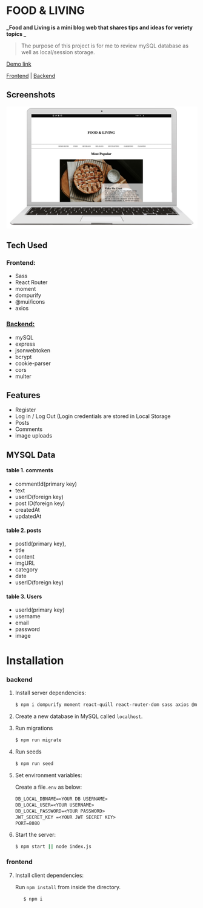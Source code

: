 # FOOD & LIVING

**_Food and Living is a mini blog web that shares tips and ideas for veriety topics _**

> The purpose of this project is for me to review mySQL database as well as local/session storage.

[Demo link](https://www.youtube.com/watch?v=D6kEfUurpT8)

[Frontend](https://github.com/jclairelee/blog) | [Backend](https://github.com/jclairelee/Blog-api/tree/feature-1)

## Screenshots

![ScreenShot](./public/foodandliving.jpg)

## Tech Used

### Frontend:

- Sass
- React Router
- moment
- dompurify
- @mui/icons
- axios

### [Backend:](https://github.com/jclairelee/Blog-api)

- mySQL
- express
- jsonwebtoken
- bcrypt
- cookie-parser
- cors
- multer

## Features

- Register
- Log in / Log Out (Login credentials are stored in Local Storage
- Posts
- Comments
- image uploads

## MYSQL Data

#### table 1. comments

- commentId(primary key)
- text
- userID(foreign key)
- post ID(foreign key)
- createdAt
- updatedAt

#### table 2. posts

- postId(primary key),
- title
- content
- imgURL
- category
- date
- userID(foreign key)

#### table 3. Users

- userId(primary key)
- username
- email
- password
- image

# Installation

### backend

1. Install server dependencies:

   ```bash
   $ npm i dompurify moment react-quill react-router-dom sass axios @mui/material @emotion/react @emotion/styled
   ```

2. Create a new database in MySQL called `localhost`.

3. Run migrations
   ```bash
   $ npm run migrate
   ```
4. Run seeds
   ```bash
   $ npm run seed
   ```
5. Set environment variables:

   Create a file`.env` as below:

   ```shell
   DB_LOCAL_DBNAME=<YOUR DB USERNAME>
   DB_LOCAL_USER=<YOUR USERNAME>
   DB_LOCAL_PASSWORD=<YOUR PASSWORD>
   JWT_SECRET_KEY =<YOUR JWT SECRET KEY>
   PORT=8080
   ```

6. Start the server:
   ```bash
   $ npm start || node index.js
   ```

### frontend

7. Install client dependencies:

   Run `npm install` from inside the directory.

   ```bash
      $ npm i
   ```
